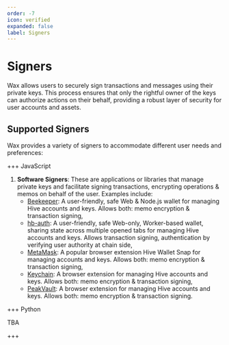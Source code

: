 ```yaml
---
order: -7
icon: verified
expanded: false
label: Signers
---
```


# Signers

Wax allows users to securely sign transactions and messages using their private keys. This process ensures that only the rightful owner of the keys can authorize actions on their behalf, providing a robust layer of security for user accounts and assets.

## Supported Signers

Wax provides a variety of signers to accommodate different user needs and preferences:

+++ JavaScript

1. **Software Signers**: These are applications or libraries that manage private keys and facilitate signing transactions, encrypting operations & memos on behalf of the user. Examples include:
   - [Beekeeper](./beekeeper): A user-friendly, safe Web & Node.js wallet for managing Hive accounts and keys. Allows both: memo encryption & transaction signing,
   - [hb-auth](./hb-auth): A user-friendly, safe Web-only, Worker-based wallet, sharing state across multiple opened tabs for managing Hive accounts and keys. Allows transaction signing, authentication by verifying user authority at chain side,
   - [MetaMask](./metamask): A popular browser extension Hive Wallet Snap for managing accounts and keys. Allows both: memo encryption & transaction signing,
   - [Keychain](./keychain): A browser extension for managing Hive accounts and keys. Allows both: memo encryption & transaction signing,
   - [PeakVault](./peakvault): A browser extension for managing Hive accounts and keys. Allows both: memo encryption & transaction signing.

+++ Python

TBA

+++
